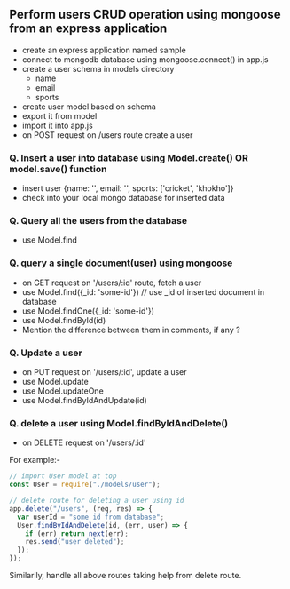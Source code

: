 ## Perform users CRUD operation using mongoose from an express application

- create an express application named sample
- connect to mongodb database using mongoose.connect() in app.js
- create a user schema in models directory
  - name
  - email
  - sports
- create user model based on schema
- export it from model
- import it into app.js
- on POST request on /users route create a user

### Q. Insert a user into database using Model.create() OR model.save() function

- insert user {name: '', email: '', sports: ['cricket', 'khokho']}
- check into your local mongo database for inserted data

### Q. Query all the users from the database

- use Model.find

### Q. query a single document(user) using mongoose

- on GET request on '/users/:id' route, fetch a user
- use Model.find({\_id: 'some-id'}) // use \_id of inserted document in database
- use Model.findOne({\_id: 'some-id'})
- use Model.findById(id)
- Mention the difference between them in comments, if any ?

### Q. Update a user

- on PUT request on '/users/:id', update a user
- use Model.update
- use Model.updateOne
- use Model.findByIdAndUpdate(id)

### Q. delete a user using Model.findByIdAndDelete()

- on DELETE request on '/users/:id'

For example:-

```js
// import User model at top
const User = require("./models/user");

// delete route for deleting a user using id
app.delete("/users", (req, res) => {
  var userId = "some id from database";
  User.findByIdAndDelete(id, (err, user) => {
    if (err) return next(err);
    res.send("user deleted");
  });
});
```

Similarily, handle all above routes taking help from delete route.

